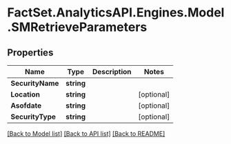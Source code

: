 # FactSet.AnalyticsAPI.Engines.Model.SMRetrieveParameters

## Properties

Name | Type | Description | Notes
------------ | ------------- | ------------- | -------------
**SecurityName** | **string** |  | 
**Location** | **string** |  | [optional] 
**Asofdate** | **string** |  | [optional] 
**SecurityType** | **string** |  | [optional] 

[[Back to Model list]](../README.md#documentation-for-models) [[Back to API list]](../README.md#documentation-for-api-endpoints) [[Back to README]](../README.md)


